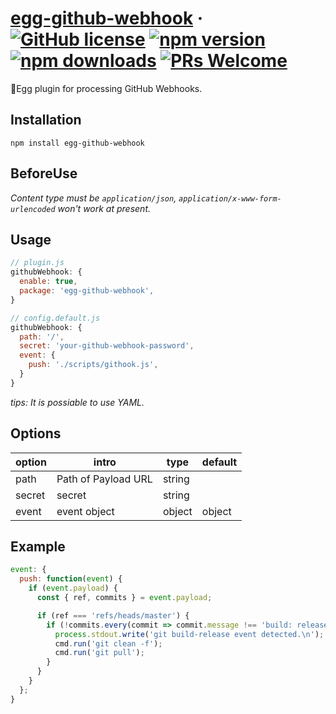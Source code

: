 # [egg-github-webhook](#) &middot; [![GitHub license](https://img.shields.io/badge/license-MIT-blue.svg)](https://github.com/chiaweilee/egg-github-webhook/blob/master/LICENSE) [![npm version](https://img.shields.io/npm/v/egg-github-webhook.svg?style=flat)](https://www.npmjs.com/package/egg-github-webhook) [![npm downloads](https://img.shields.io/npm/dm/egg-github-webhook.svg)](https://npmcharts.com/compare/egg-github-webhook?minimal=true) [![PRs Welcome](https://img.shields.io/badge/PRs-welcome-brightgreen.svg)](#)

🥚Egg plugin for processing GitHub Webhooks. 

## Installation

```
npm install egg-github-webhook
```

## BeforeUse

*Content type must be `application/json`, `application/x-www-form-urlencoded` won't work at present.*

## Usage

```js
// plugin.js
githubWebhook: {
  enable: true,
  package: 'egg-github-webhook',
}
```

```js
// config.default.js
githubWebhook: {
  path: '/',
  secret: 'your-github-webhook-password',
  event: {
    push: './scripts/githook.js',
  }
}
```

*tips: It is possiable to use YAML.*

## Options

option | intro | type |  default  
-|-|-|-
path | Path of Payload URL | string | |
secret | secret | string | |
event | event object | object<Function> | object<string> | |

## Example

```js
event: {
  push: function(event) {
    if (event.payload) {
      const { ref, commits } = event.payload;

      if (ref === 'refs/heads/master') {
        if (!commits.every(commit => commit.message !== 'build: release')) {
          process.stdout.write('git build-release event detected.\n');
          cmd.run('git clean -f');
          cmd.run('git pull');
        }
      }
    }
  };
}
```
